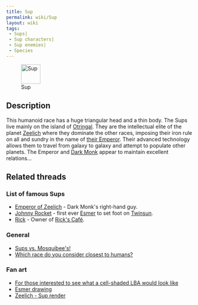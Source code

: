 ```yaml
---
title: Sup
permalink: wiki/Sup
layout: wiki
tags:
 - Sups| 
 - Sup characters| 
 - Sup enemies| 
 - Species
---
```


<figure>
<img src="SupAnim.gif" title="Sup" width="52" />
<figcaption>Sup</figcaption>
</figure>

## Description

This humanoid race has a huge triangular head and a thin body. The Sups
live mainly on the island of [Otringal](Otringal "wikilink"). They are
the intellectual elite of the planet [Zeelich](Zeelich "wikilink") where
they dominate the other races, imposing their iron rule on all and
sundry in the name of [their Emperor](Emperor_of_Zeelich "wikilink").
Their advanced technology allows them to travel from galaxy to galaxy
and attempt to populate other planets. The Emperor and [Dark
Monk](Dark_Monk "wikilink") appear to maintain excellent relations...

## Related threads

### List of famous Sups

- [Emperor of Zeelich](Emperor_of_Zeelich "wikilink") - Dark Monk's
  right-hand guy.
- [Johnny Rocket](Johnny_Rocket "wikilink") - first ever
  [Esmer](Esmer "wikilink") to set foot on
  [Twinsun](Twinsun "wikilink").
- [Rick](Rick "wikilink") - Owner of [Rick's
  Café](Rick's_Café "wikilink").

### General

- [Sups vs.
  Mosquibee's!](https://forum.magicball.net/showthread.php?t=4677)
- [Which race do you consider closest to
  humans?](https://forum.magicball.net/showthread.php?t=4303)

### Fan art

- [For those interested to see what a cell-shaded LBA would look
  like](https://forum.magicball.net/showthread.php?t=6222)
- [Esmer drawing](https://forum.magicball.net/showthread.php?t=11891)
- [Zeelich - Sup
  render](https://forum.magicball.net/showthread.php?t=12533)
